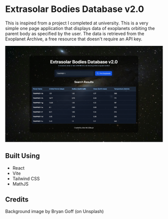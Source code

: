 # Extrasolar Bodies Database v2.0
This is inspired from a project I completed at university. This is a very simple one page application that displays data of exoplanets orbiting the parent body as specified by the user. The data is retrieved from the Exoplanet Archive, a free resource that doesn't require an API key.

![In Application Screenshot](https://raw.githubusercontent.com/AlexMcC02/ESB-DB-v2/refs/heads/main/repository/demo_screenshot.png)
## Built Using
- React
- Vite
- Tailwind CSS
- MathJS
## Credits
Background image by Bryan Goff (on Unsplash)
